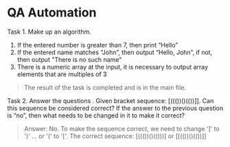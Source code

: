 # QA Automation

Task 1. Make up an algorithm.
1. If the entered number is greater than 7, then print “Hello” 
2. If the entered name matches “John”, then output “Hello, John”, if not, then output "There is no such name" 
3. There is a numeric array at the input, it is necessary to output array elements that are multiples of 3

>The result of the task is completed and is in the main file.

Task 2. Answer the questions .
Given bracket sequence: [((())()(())]].
Can this sequence be considered correct? 
If the answer to the previous question is “no”, then what needs to be changed in it to make it correct? 

>Answer: No. To make the sequence correct, we need to change ']' to ')' ... or '(' to '['.
>The correct sequence: [((())()(()))] or [[(())()(())]]
